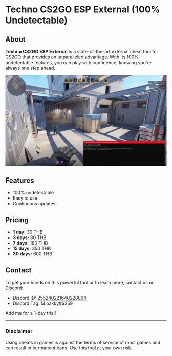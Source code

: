 # Techno CS2GO ESP External (100% Undetectable)

## About

**Techno CS2GO ESP External** is a state-of-the-art external cheat tool for CS2GO that provides an unparalleled advantage. With its 100% undetectable features, you can play with confidence, knowing you're always one step ahead.

![CS2GO ESP External Screenshot](e5626c15-4084-40b4-b019-d812eb66f769.png)

## Features

- 100% undetectable
- Easy to use
- Continuous updates

## Pricing

- **1 day:** 30 THB
- **3 days:** 80 THB
- **7 days:** 180 THB
- **15 days:** 350 THB
- **30 days:** 600 THB

## Contact

To get your hands on this powerful tool or to learn more, contact us on Discord:

- Discord ID: [255240221640228864](https://discordapp.com/users/255240221640228864)
- Discord Tag: M.oakky#6259

Add me for a 1-day trial!

---

### Disclaimer

Using cheats in games is against the terms of service of most games and can result in permanent bans. Use this tool at your own risk.
